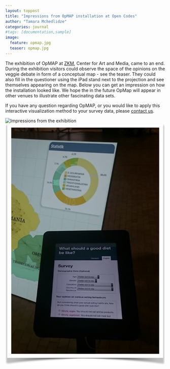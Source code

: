 ```yaml
---
layout: toppost
title: "Impressions from OpMAP installation at Open Codes"
author: "Tamara Mchedlidze"
categories: journal
#tags: [documentation,sample]
image:
  feature: opmap.jpg
  teaser: opmap.jpg
---
```


The exhibition of OpMAP at [ZKM](http://zkm.de/en), Center for Art and Media, came to an end. During the exhibition visitors could observe the space of the opinions on the veggie debate in form of a conceptual map - see the teaser. They could also fill in the questioner
using the iPad stand next to the projection and see themselves appearing on the map. Below you can get an impression on how the installation looked like. We hope the in the future OpMap will appear in other venues to illustrate other fascinating data sets.   

If you have any question regarding OpMAP, or you would like to apply this interactive visualization method to your survey data, please [contact us](mailto:t.mtsentlintze@uu.nl).


![Impressions from the exhibition](i/assets/img/installation_opmap.jpg)
![Here the visitors could enter their opinion by answering a number of questions](/assets/img/ipad_opmap.jpg)


